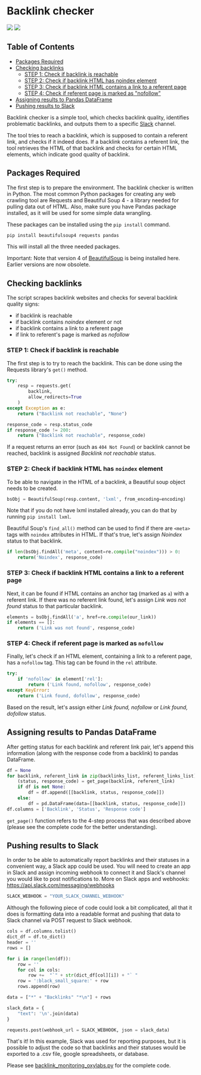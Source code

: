 # Backlink checker
[<img src="https://img.shields.io/static/v1?label=&message=Python&color=brightgreen" />](https://github.com/topics/python) [<img src="https://img.shields.io/static/v1?label=&message=web%20scraping&color=important" />](https://github.com/topics/web-scraping)

## Table of Contents

- [Packages Required](#packages-required)
- [Checking backlinks](#checking-backlinks)
  - [STEP 1: Check if backlink is reachable](#step-1-check-if-backlink-is-reachable)
  - [STEP 2: Check if backlink HTML has noindex element](#step-2-check-if-backlink-html-has-noindex-element)
  - [STEP 3: Check if backlink HTML contains a link to a referent page](#step-3-check-if-backlink-html-contains-a-link-to-a-referent-page)
  - [STEP 4: Check if referent page is marked as "nofollow"](#step-4-check-if-referent-page-is-marked-as-nofollow)
- [Assigning results to Pandas DataFrame](#assigning-results-to-pandas-dataframe)
- [Pushing results to Slack](#pushing-results-to-slack)


Backlink checker is a simple tool, which checks backlink quality, identifies problematic backlinks, and outputs them to a specific [Slack](https://slack.com/) channel.

The tool tries to reach a backlink, which is supposed to contain a referent link, and checks if it indeed does. If a backlink contains a referent link, the tool retrieves the HTML of that backlink and checks for certain HTML elements, which indicate good quality of backlink.

## Packages Required

The first step is to prepare the environment. The backlink checker is written in Python. The most common Python packages for creating any web crawling tool are Requests and Beautiful Soup 4 - a library needed for pulling data out of HTML. Also, make sure you have Pandas package installed, as it will be used for some simple data wrangling.

These packages can be installed using the `pip install` command. 
<!-- Open the terminal, and create a virtual environment (optional but recommended). You can use [virtualenv package](https://pypi.org/project/virtualenv/) ,  [Anaconda distribution](https://docs.anaconda.com/anaconda/navigator/tutorials/manage-environments/), or Python's [venv module](https://docs.python.org/3/tutorial/venv.html) to create virtual environments.

Activate the virtual environment and run the following command. Note that if you are not working with a virtual environment, add `--user` to the following command. -->

```python
pip install beautifulsoup4 requests pandas
```

This will install all the three needed packages. 

Important: Note that version 4 of [BeautifulSoup](https://www.crummy.com/software/BeautifulSoup/bs4/doc/) is being installed here. Earlier versions are now obsolete. 

## Checking backlinks

The script scrapes backlink websites and checks for several backlink quality signs:
- if backlink is reachable
- if backlink contains _noindex_ element or not
- if backlink contains a link to a referent page
- if link to referent's page is marked as _nofollow_

### STEP 1: Check if backlink is reachable

The first step is to try to reach the backlink. This can be done using the Requests library's `get()` method.

```python
try:
    resp = requests.get(
        backlink,
        allow_redirects=True
    )
except Exception as e:
    return ("Backlink not reachable", "None")

response_code = resp.status_code
if response_code != 200:
    return ("Backlink not reachable", response_code)
```

If a request returns an error (such as `404 Not Found`) or backlink cannot be reached, backlink is assigned _Backlink not reachable_ status. 

### STEP 2: Check if backlink HTML has `noindex` element

To be able to navigate in the HTML of a backlink, a Beautiful soup object needs to be created.

```python
bsObj = BeautifulSoup(resp.content, 'lxml', from_encoding=encoding)
```

Note that if you do not have lxml installed already, you can do that by running `pip install lxml`.

Beautiful Soup's `find_all()` method can be used to find if there are `<meta>` tags with `noindex` attributes in HTML. If that's true, let's assign _Noindex_ status to that backlink.

```python
if len(bsObj.findAll('meta', content=re.compile("noindex"))) > 0:
    return('Noindex', response_code)
```

### STEP 3: Check if backlink HTML contains a link to a referent page

Next, it can be found if HTML contains an anchor tag (marked as `a`) with a referent link. If there was no referent link found, let's assign _Link was not found_ status to that particular backlink.

```python
elements = bsObj.findAll('a', href=re.compile(our_link))
if elements == []:
    return ('Link was not found', response_code)
```

### STEP 4: Check if referent page is marked as `nofollow`

Finally, let's check if an HTML element, containing a link to a referent page, has a `nofollow` tag. This tag can be found in the `rel` attribute.

```python
try:
    if 'nofollow' in element['rel']:
        return ('Link found, nofollow', response_code)
except KeyError:
    return ('Link found, dofollow', response_code)
```

Based on the result, let's assign either _Link found, nofollow_ or _Link found, dofollow_ status.


## Assigning results to Pandas DataFrame

After getting status for each backlink and referent link pair, let's append this information (along with the response code from a backlink) to pandas DataFrame.

```python
df = None
for backlink, referent_link in zip(backlinks_list, referent_links_list):
    (status, response_code) = get_page(backlink, referent_link)
    if df is not None:
        df = df.append([[backlink, status, response_code]])
    else:
        df = pd.DataFrame(data=[[backlink, status, response_code]])
df.columns = ['Backlink', 'Status', 'Response code']
```

`get_page()` function refers to the 4-step process that was described above (please see the complete code for the better understanding).


## Pushing results to Slack

In order to be able to automatically report backlinks and their statuses in a convenient way, a Slack app could be used. You will need to create an app in Slack and assign incoming webhook to connect it and Slack's channel you would like to post notifications to. More on Slack apps and webhooks: https://api.slack.com/messaging/webhooks

```python
SLACK_WEBHOOK = "YOUR_SLACK_CHANNEL_WEBHOOK"
```

Although the following piece of code could look a bit complicated, all that it does is formatting data into a readable format and pushing that data to Slack channel via POST request to Slack webhook.

```python
cols = df.columns.tolist()
dict_df = df.to_dict()
header = ''
rows = []

for i in range(len(df)):
    row = ''
    for col in cols:
        row +=  "`" + str(dict_df[col][i]) + "` "
    row = ':black_small_square:' + row
    rows.append(row)

data = ["*" + "Backlinks" "*\n"] + rows

slack_data = {
    "text": '\n'.join(data)
}

requests.post(webhook_url = SLACK_WEBHOOK, json = slack_data)
```


That's it! In this example, Slack was used for reporting purposes, but it is possible to adjust the code so that backlinks and their statuses would be exported to a .csv file, google spreadsheets, or database. 

Please see [backlink_monitoring_oxylabs.py](/backlink_monitoring_oxylabs.py) for the complete code.
